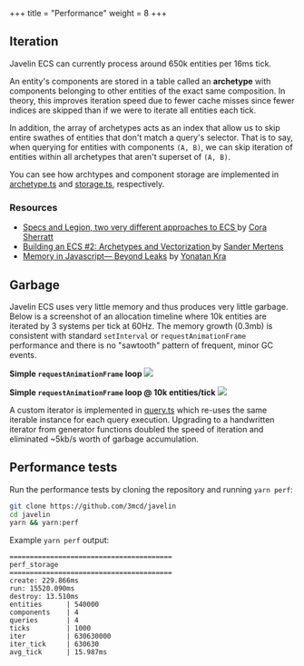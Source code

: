 +++
title = "Performance"
weight = 8
+++

## Iteration

Javelin ECS can currently process around 650k entities per 16ms tick.

An entity's components are stored in a table called an **archetype** with components belonging to other entities of the exact same composition. In theory, this improves iteration speed due to fewer cache misses since fewer indices are skipped than if we were to iterate all entities each tick.

In addition, the array of archetypes acts as an index that allow us to skip entire swathes of entities that don't match a query's selector. That is to say, when querying for entities with components `(A, B)`, we can skip iteration of entities within all archetypes that aren't superset of `(A, B)`.

You can see how archtypes and component storage are implemented in [archetype.ts](https://github.com/3mcd/javelin/blob/master/packages/ecs/src/archetype.ts) and [storage.ts](https://github.com/3mcd/javelin/blob/master/packages/ecs/src/storage.ts), respectively.

### Resources

- [Specs and Legion, two very different approaches to ECS ](https://csherratt.github.io/blog/posts/specs-and-legion/) by [Cora Sherratt](https://github.com/csherratt)
- [Building an ECS #2: Archetypes and Vectorization
  ](https://medium.com/@ajmmertens/building-an-ecs-2-archetypes-and-vectorization-fe21690805f9) by [Sander Mertens](https://github.com/SanderMertens)
- [Memory in Javascript— Beyond Leaks](https://medium.com/walkme-engineering/memory-in-javascript-beyond-leaks-8c1d697c655c) by [Yonatan Kra](https://github.com/yonatankra)

## Garbage

Javelin ECS uses very little memory and thus produces very little garbage. Below is a screenshot of an allocation timeline where 10k entities are iterated by 3 systems per tick at 60Hz. The memory growth (0.3mb) is consistent with standard `setInterval` or `requestAnimationFrame` performance and there is no "sawtooth" pattern of frequent, minor GC events.

**Simple `requestAnimationFrame` loop**
![](/perf-raf.png)

**Simple `requestAnimationFrame` loop @ 10k entities/tick**
![](/perf-raf-ecs.png)

A custom iterator is implemented in [query.ts](https://github.com/3mcd/javelin/blob/master/packages/ecs/src/query.ts) which re-uses the same iterable instance for each query execution. Upgrading to a handwritten iterator from generator functions doubled the speed of iteration and eliminated ~5kb/s worth of garbage accumulation.

## Performance tests

Run the performance tests by cloning the repository and running `yarn perf`:

```bash
git clone https://github.com/3mcd/javelin
cd javelin
yarn && yarn:perf
```

Example `yarn perf` output:

```
========================================
perf_storage
========================================
create: 229.866ms
run: 15520.090ms
destroy: 13.510ms
entities      | 540000
components    | 4
queries       | 4
ticks         | 1000
iter          | 630630000
iter_tick     | 630630
avg_tick      | 15.987ms
```
